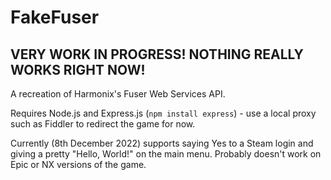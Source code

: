 # FakeFuser

## VERY WORK IN PROGRESS! NOTHING REALLY WORKS RIGHT NOW!

A recreation of Harmonix's Fuser Web Services API.

Requires Node.js and Express.js (`npm install express`) - use a local proxy such as Fiddler to redirect the game for now.

Currently (8th December 2022) supports saying Yes to a Steam login and giving a pretty "Hello, World!" on the main menu. Probably doesn't work on Epic or NX versions of the game.

